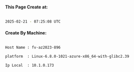 
   
#### This Page Create at:

```bash

2025-02-21 - 07:25:08 UTC

```

#### Create By Machine:

```bash

Host Name : fv-az2023-896

platform  : Linux-6.8.0-1021-azure-x86_64-with-glibc2.39

Ip Local  : 10.1.0.173

```

